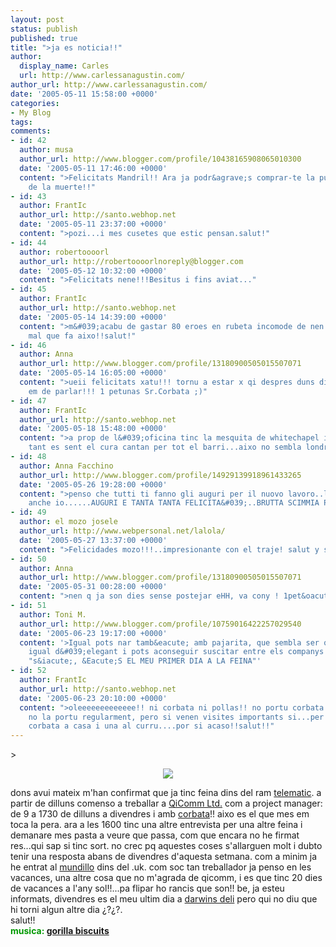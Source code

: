 ```yaml
---
layout: post
status: publish
published: true
title: ">ja es noticia!!"
author:
  display_name: Carles
  url: http://www.carlessanagustin.com/
author_url: http://www.carlessanagustin.com/
date: '2005-05-11 15:58:00 +0000'
categories:
- My Blog
tags:
comments:
- id: 42
  author: musa
  author_url: http://www.blogger.com/profile/10438165908065010300
  date: '2005-05-11 17:46:00 +0000'
  content: ">Felicitats Mandril!! Ara ja podr&agrave;s comprar-te la puta camara fashion
    de la muerte!!"
- id: 43
  author: FrantIc
  author_url: http://santo.webhop.net
  date: '2005-05-11 23:37:00 +0000'
  content: ">pozi...i mes cusetes que estic pensan.salut!"
- id: 44
  author: robertoooorl
  author_url: http://robertoooorlnoreply@blogger.com
  date: '2005-05-12 10:32:00 +0000'
  content: ">Felicitats nene!!!Besitus i fins aviat..."
- id: 45
  author: FrantIc
  author_url: http://santo.webhop.net
  date: '2005-05-14 14:39:00 +0000'
  content: ">m&#039;acabu de gastar 80 eroes en rubeta incomode de nen bo...i kin
    mal que fa aixo!!salut!"
- id: 46
  author: Anna
  author_url: http://www.blogger.com/profile/13180900505015507071
  date: '2005-05-14 16:05:00 +0000'
  content: ">ueii felicitats xatu!!! tornu a estar x qi despres duns dies desapareguda.....
    em de parlar!!! 1 petunas Sr.Corbata ;)"
- id: 47
  author: FrantIc
  author_url: http://santo.webhop.net
  date: '2005-05-18 15:48:00 +0000'
  content: ">a prop de l&#039;oficina tinc la mesquita de whitechapel i de tant en
    tant es sent el cura cantan per tot el barri...aixo no sembla londres...salut!!"
- id: 48
  author: Anna Facchino
  author_url: http://www.blogger.com/profile/14929139918961433265
  date: '2005-05-26 19:28:00 +0000'
  content: ">penso che tutti ti fanno gli auguri per il nuovo lavoro..lo voglio fare
    anche io......AUGURI E TANTA TANTA FELICITA&#039;..BRUTTA SCIMMIA PELOSA"
- id: 49
  author: el mozo josele
  author_url: http://www.webpersonal.net/lalola/
  date: '2005-05-27 13:37:00 +0000'
  content: ">Felicidades mozo!!!..impresionante con el traje! salut y suerte!!"
- id: 50
  author: Anna
  author_url: http://www.blogger.com/profile/13180900505015507071
  date: '2005-05-31 00:28:00 +0000'
  content: ">nen q ja son dies sense postejar eHH, va cony ! 1pet&oacute;"
- id: 51
  author: Toni M.
  author_url: http://www.blogger.com/profile/10759016422257029540
  date: '2005-06-23 19:17:00 +0000'
  content: '>Igual pots nar tamb&eacute; amb pajarita, que sembla ser que &eacute;s
    igual d&#039;elegant i pots aconseguir suscitar entre els companys l&#039;efecte
    "s&iacute;, &Eacute;S EL MEU PRIMER DIA A LA FEINA"'
- id: 52
  author: FrantIc
  author_url: http://santo.webhop.net
  date: '2005-06-23 20:10:00 +0000'
  content: ">oleeeeeeeeeeeee!! ni corbata ni pollas!! no portu corbata! una cosa menus...buenu,
    no la portu regularment, pero si venen visites importants si...per aixo tink una
    corbata a casa i una al curru....por si acaso!!salut!!"
---
```

<p>>
<div style="text-align:center;"><a href="http://www.qicomm.com/" target="_blank"><img src="http://www.qicomm.com/images/logo.jpg" border="0" /></a></div>
<p> dons avui mateix m'han confirmat que ja tinc feina dins del ram <a href="http://www.eupmt.es/document.php?id=59" target="_blank">telematic</a>. a partir de dilluns comenso a treballar a <a href="http://www.qicomm.com/" target="_blank">QiComm Ltd.</a> com a project manager: de 9 a 1730 de dilluns a divendres i amb <a href="http://www.flickr.com/photos/santopics/12519170/" target="_blank">corbata</a>!! aixo es el que mes em toca la pera. ara a les 1600 tinc una altre entrevista per una altre feina i demanare mes pasta a veure que passa, com que encara no he firmat res...qui sap si tinc sort. no crec pq aquestes coses s'allarguen molt i dubto tenir una resposta abans de divendres d'aquesta setmana. com a minim ja he entrat al <a href="http://www.funpic.hu/files/pics/00021/00021242.jpg" target="_blank">mundillo</a> dins del .uk. com soc tan treballador ja penso en les vacances, una altre cosa que no m'agrada de qicomm, i es que tinc 20 dies de vacances a l'any sol!!...pa flipar ho rancis que son!! be, ja esteu informats, divendres es el meu ultim dia a <a href="http://www.darwinsdeli.co.uk/" target="_blank">darwins deli</a> pero qui no diu que hi torni algun altre dia &iquest;?&iquest;?.<br />salut!!<br /><span style="font-weight:bold;color:rgb(0,153,0);">musica: <a href="http://www.artistdirect.com/nad/music/artist/card/0,,437221,00.html?src=redirsearch&amp;artist=Gorilla%2bBiscuits" target="_blank">gorilla biscuits</a></span></p>
